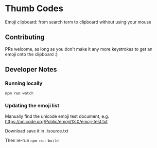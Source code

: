 # Thumb Codes

Emoji clipboard: from search term to clipboard without using your mouse

## Contributing

PRs welcome, as long as you don't make it any more keystrokes to get an emoji
onto the clipboard :)

## Developer Notes

### Running locally

    npm run watch

### Updating the emoji list

Manually find the unicode emoji test document, e.g. https://unicode.org/Public/emoji/13.0/emoji-test.txt

Download save it in ./source.txt

Then re-run `npm run build`


